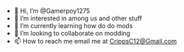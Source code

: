 - 👋 Hi, I’m @Gamerpoy1275
- 👀 I’m interested in among us and other stuff
- 🌱 I’m currently learning how do do mods
- 💞️ I’m looking to collaborate on modding
- 📫 How to reach me email me at CrippsC12@Gmail.com

<!---
Gamerpoy1275/Gamerpoy1275 is a ✨ special ✨ repository because its `README.md` (this file) appears on your GitHub profile.
You can click the Preview link to take a look at your changes.
--->
